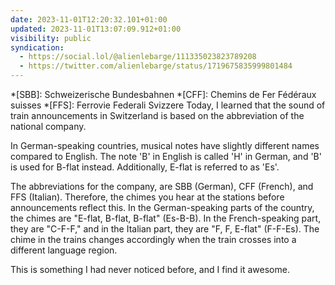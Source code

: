 ```yaml
---
date: 2023-11-01T12:20:32.101+01:00
updated: 2023-11-01T13:07:09.912+01:00
visibility: public
syndication:
  - https://social.lol/@alienlebarge/111335023823789208
  - https://twitter.com/alienlebarge/status/1719675835999801484
---
```


*[SBB]: Schweizerische Bundesbahnen
*[CFF]: Chemins de Fer Fédéraux suisses
*[FFS]: Ferrovie Federali Svizzere
Today, I learned that the sound of train announcements in Switzerland is based on the abbreviation of the national company.

In German-speaking countries, musical notes have slightly different names compared to English. The note 'B' in English is called 'H' in German, and 'B' is used for B-flat instead. Additionally, E-flat is referred to as 'Es'.

The abbreviations for the company, are SBB (German), CFF (French), and FFS (Italian). Therefore, the chimes you hear at the stations before announcements reflect this. In the German-speaking parts of the country, the chimes are "E-flat, B-flat, B-flat" (Es-B-B). In the French-speaking part, they are "C-F-F," and in the Italian part, they are "F, F, E-flat" (F-F-Es). The chime in the trains changes accordingly when the train crosses into a different language region.

This is something I had never noticed before, and I find it awesome.
